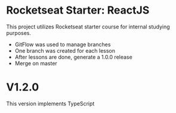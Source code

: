 # Rocketseat Starter: ReactJS

This project utilizes Rocketseat starter course for internal studying purposes.

 - GitFlow was used to manage branches
 - One branch was created for each lesson
 - After lessons are done, generate a 1.0.0 release
 - Merge on master

 # V1.2.0

 This version implements TypeScript